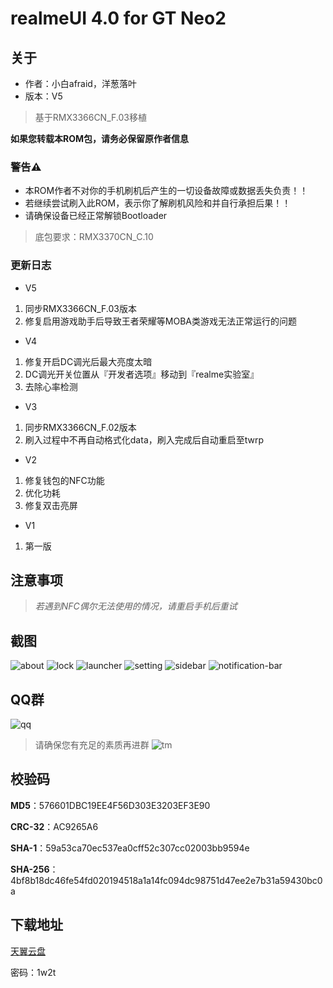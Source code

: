 # realmeUI 4.0 for GT Neo2

## 关于
- 作者：小白afraid，洋葱落叶
- 版本：V5
> 基于RMX3366CN_F.03移植

**如果您转载本ROM包，请务必保留原作者信息**

### 警告⚠️
- 本ROM作者不对你的手机刷机后产生的一切设备故障或数据丢失负责！！
- 若继续尝试刷入此ROM，表示你了解刷机风险和并自行承担后果！！
- 请确保设备已经正常解锁Bootloader

> 底包要求：RMX3370CN_C.10

### 更新日志
- V5
1. 同步RMX3366CN_F.03版本
2. 修复启用游戏助手后导致王者荣耀等MOBA类游戏无法正常运行的问题

- V4
1. 修复开启DC调光后最大亮度太暗
2. DC调光开关位置从『开发者选项』移动到『realme实验室』
3. 去除心率检测

- V3
1. 同步RMX3366CN_F.02版本
2. 刷入过程中不再自动格式化data，刷入完成后自动重启至twrp

- V2
1. 修复钱包的NFC功能
2. 优化功耗
3. 修复双击亮屏

- V1
1. 第一版

## 注意事项
> *若遇到NFC偶尔无法使用的情况，请重启手机后重试*

## 截图
![about](0.jpg)
![lock](1.jpg)
![launcher](2.jpg)
![setting](3.jpg)
![sidebar](4.jpg)
![notification-bar](5.jpg)

## QQ群
![qq](realme_ycly.png)

> 请确保您有充足的素质再进群
![tm](sb.png)

## 校验码

**MD5**：576601DBC19EE4F56D303E3203EF3E90

**CRC-32**：AC9265A6

**SHA-1**：59a53ca70ec537ea0cff52c307cc02003bb9594e

**SHA-256**：4bf8b18dc46fe54fd020194518a1a14fc094dc98751d47ee2e7b31a59430bc0a

## 下载地址
[天翼云盘](https://cloud.189.cn/t/7fMZziruAfAz)

密码：1w2t

